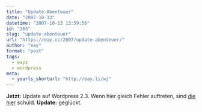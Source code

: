 ```yaml
---
title: "Update-Abenteuer"
date: "2007-10-13"
datetime: "2007-10-13 13:59:56"
id: "265"
slug: "update-abenteuer"
url: "https://eay.cc/2007/update-abenteuer/"
author: "eay"
format: "post"
tags:
  - eayz
  - wordpress
meta:
  - yourls_shorturl: "http://eay.li/wj"
---
```


**Jetzt:** Update auf Wordpress 2.3. Wenn hier gleich Fehler auftreten, sind [die hier](http://www.wordpress.org/) schuld. **Update:** geglückt.
